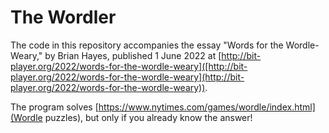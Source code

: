 # The Wordler

The code in this repository accompanies the essay "Words for the Wordle-Weary," by Brian Hayes, published 1 June 2022 at [http://bit-player.org/2022/words-for-the-wordle-weary]([http://bit-player.org/2022/words-for-the-wordle-weary](http://bit-player.org/2022/words-for-the-wordle-weary)). 

The program solves [https://www.nytimes.com/games/wordle/index.html](Wordle puzzles), but only if you already know the answer!
